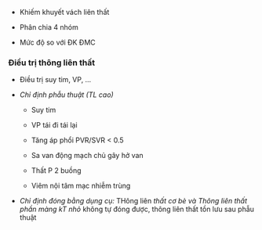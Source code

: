 - Khiếm khuyết vách liên thất  
- Phân chia 4 nhóm  
- Mức độ so với ĐK ĐMC  
### Điều trị thông liên thất  
- Điều trị suy tim, VP, …  
- _Chỉ định phẫu thuật (TL cao)_  
	- Suy tim  
	- VP tái đi tái lại  
	- Tăng áp phổi PVR/SVR < 0.5  
	- Sa van động mạch chủ gây hở van  
	- Thất P 2 buồng  
	- Viêm nội tâm mạc nhiễm trùng  
- _Chỉ định đóng bằng dụng cụ:_ THông liên _thất cơ bè và Thông liên thất phần màng kT nhỏ_ không tự đóng được, thông liên thất tồn lưu sau phẫu thuật